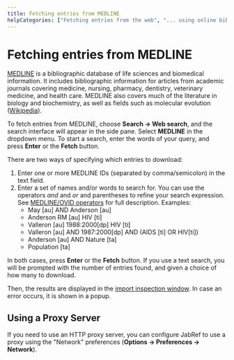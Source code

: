 ```yaml
---
title: Fetching entries from MEDLINE
helpCategories: ["Fetching entries from the web", "... using online bibliographic database"]
---
```


# Fetching entries from MEDLINE

[MEDLINE](https://www.nlm.nih.gov/pubs/factsheets/medline.html) is a bibliographic database of life sciences and biomedical information. It includes bibliographic information for articles from academic journals covering medicine, nursing, pharmacy, dentistry, veterinary medicine, and health care. MEDLINE also covers much of the literature in biology and biochemistry, as well as fields such as molecular evolution ([Wikipedia](https://en.wikipedia.org/wiki/MEDLINE)).


To fetch entries from MEDLINE, choose **Search -&gt; Web search**, and the search interface will appear in the side pane. Select **MEDLINE** in the dropdown menu. To start a search, enter the words of your query, and press **Enter** or the **Fetch** button.

There are two ways of specifying which entries to download:

1.  Enter one or more MEDLINE IDs (separated by comma/semicolon) in the text field.
2.  Enter a set of names and/or words to search for. You can use the operators *and* and *or* and parentheses to refine your search expression. See [MEDLINE/OVID operators](http://www.ovid.com/site/products/ovidguide/medline.htm) for full description.
  Examples:
    -  May \[au\] AND Anderson \[au\]
    -  Anderson RM \[au\] HIV \[ti\]
    -  Valleron \[au\] 1988:2000\[dp\] HIV \[ti\]
    -  Valleron \[au\] AND 1987:2000\[dp\] AND (AIDS \[ti\] OR HIV\[ti\])
    -  Anderson \[au\] AND Nature \[ta\]
    -  Population \[ta\]

In both cases, press **Enter** or the **Fetch** button. If you use a text search, you will be prompted with the number of entries found, and given a choice of how many to download.

Then, the results are displayed in the [import inspection window](ImportInspectionDialog).
In case an error occurs, it is shown in a popup.

## Using a Proxy Server

If you need to use an HTTP proxy server, you can configure JabRef to use a proxy using the "Network" preferences (**Options -&gt; Preferences -&gt; Network**).
